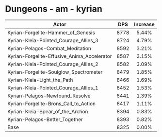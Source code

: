 # Dungeons - am - kyrian
| Actor | DPS | Increase |
|---|:---:|:---:|
|Kyrian-Forgelite-Hammer_of_Genesis|8778|5.44%|
|Kyrian-Kleia-Pointed_Courage_Allies_3|8724|4.79%|
|Kyrian-Pelagos-Combat_Meditation|8592|3.21%|
|Kyrian-Forgelite-Effusive_Anima_Accelerator|8587|3.15%|
|Kyrian-Kleia-Pointed_Courage_Allies_2|8582|3.09%|
|Kyrian-Forgelite-Soulglow_Spectrometer|8479|1.85%|
|Kyrian-Kleia-Light_the_Path|8466|1.69%|
|Kyrian-Kleia-Pointed_Courage_Allies_1|8452|1.53%|
|Kyrian-Pelagos-Newfound_Resolve|8441|1.39%|
|Kyrian-Forgelite-Brons_Call_to_Action|8417|1.11%|
|Kyrian-Kleia-Spear_of_the_Archon|8394|0.83%|
|Kyrian-Pelagos-Better_Together|8393|0.82%|
|Base|8325|0.00%|
